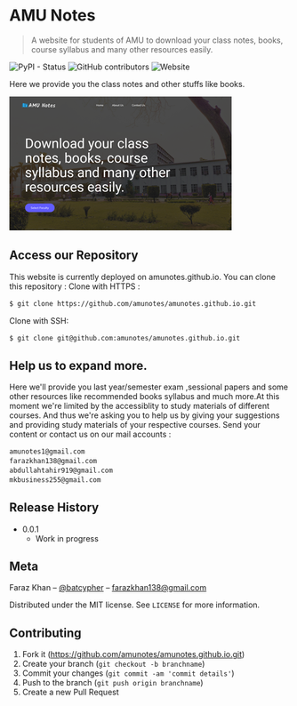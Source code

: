 # AMU Notes
> A website for students of AMU to download your class notes, books, course syllabus and many other resources easily.

![PyPI - Status](https://img.shields.io/pypi/status/django)
![GitHub contributors](https://img.shields.io/badge/contributers-2-orange)
![Website](https://img.shields.io/badge/website-amu-blue)


Here we provide you the class notes and other stuffs like books.

![](amudesk.png)

## Access our Repository

This website is currently deployed on amunotes.github.io.
You can clone this repository :
Clone with HTTPS :
```sh
$ git clone https://github.com/amunotes/amunotes.github.io.git
```
Clone with SSH:
```sh
$ git clone git@github.com:amunotes/amunotes.github.io.git
```
 

## Help us to expand more.

Here we'll provide you last year/semester exam ,sessional papers and some other resources like recommended books
syllabus and much more.At this moment we're limited by the accessiblity to study materials of different courses. And thus we're asking you to help us by giving your suggestions and providing study materials of your respective courses. Send your content or contact us on our mail accounts :
```sh
amunotes1@gmail.com
farazkhan138@gmail.com
abdullahtahir919@gmail.com
mkbusiness255@gmail.com
```



## Release History

* 0.0.1
    * Work in progress

## Meta

Faraz Khan – [@batcypher](https://twitter.com/batcypher) – farazkhan138@gmail.com

Distributed under the MIT license. See ``LICENSE`` for more information.


## Contributing

1. Fork it (<https://github.com/amunotes/amunotes.github.io.git>)
2. Create your branch (`git checkout -b branchname`)
3. Commit your changes (`git commit -am 'commit details'`)
4. Push to the branch (`git push origin branchname`)
5. Create a new Pull Request
